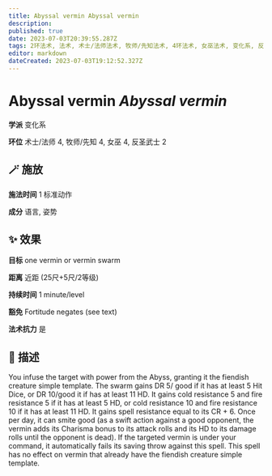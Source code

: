 ```yaml
---
title: Abyssal vermin Abyssal vermin
description: 
published: true
date: 2023-07-03T20:39:55.287Z
tags: 2环法术, 法术, 术士/法师法术, 牧师/先知法术, 4环法术, 女巫法术, 变化系, 反圣武士法术
editor: markdown
dateCreated: 2023-07-03T19:12:52.327Z
---
```


# **Abyssal vermin** *Abyssal vermin*

**学派** 变化系 

**环位** 术士/法师 4, 牧师/先知 4, 女巫 4, 反圣武士 2

## 🪄 施放

**施法时间** 1 标准动作

**成分** 语言, 姿势

## ✨ 效果 

**目标** one vermin or vermin swarm 

**距离** 近距 (25尺+5尺/2等级)  

**持续时间** 1 minute/level 

**豁免** Fortitude negates (see text)

**法术抗力** 是

## 📖 描述

You infuse the target with power from the Abyss, granting it the fiendish creature simple template. The swarm gains DR 5/ good if it has at least 5 Hit Dice, or DR 10/good it if has at least 11 HD. It gains cold resistance 5 and fire resistance 5 if it has at least 5 HD, or cold resistance 10 and fire resistance 10 if it has at least 11 HD. It gains spell resistance equal to its CR + 6. Once per day, it can smite good (as a swift action against a good opponent, the vermin adds its Charisma bonus to its attack rolls and its HD to its damage rolls until the opponent is dead). If the targeted vermin is under your command, it automatically fails its saving throw against this spell. This spell has no effect on vermin that already have the fiendish creature simple template.
    